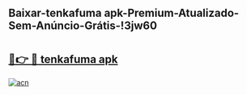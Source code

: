 
## Baixar-tenkafuma apk-Premium-Atualizado-Sem-Anúncio-Grátis-!3jw60

# <h2><a href="https://andorid.site?title=tenkafuma_apk&ref=27">🔗👉 🔴 tenkafuma apk</a></h2>

[![acn](https://github.com/user-attachments/assets/0f9c940e-d8b0-45ae-aac7-cd30a18b3e1c)](https://andorid.site?title=tenkafuma_apk&ref=27)

